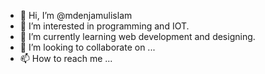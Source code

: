 - 👋 Hi, I’m @mdenjamulislam
- 👀 I’m interested in programming and IOT. 
- 🌱 I’m currently learning web development and designing.
- 💞️ I’m looking to collaborate on ...
- 📫 How to reach me ...

<!---
mdenjamulislam/mdenjamulislam is a ✨ special ✨ repository because its `README.md` (this file) appears on your GitHub profile.
You can click the Preview link to take a look at your changes.
--->
